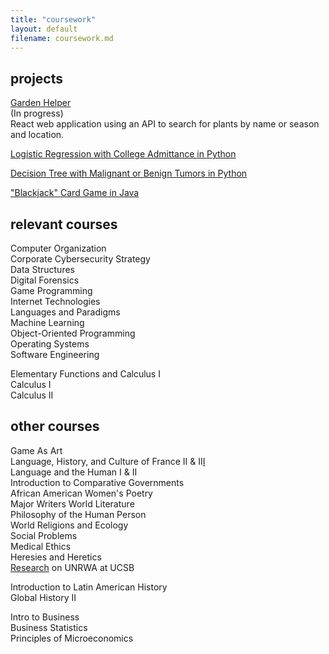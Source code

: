 ```yaml
---
title: "coursework"
layout: default
filename: coursework.md
---
```


## projects
[Garden Helper](https://github.com/kkreine/garden-helper-app)  
(In progress)  
React web application using an API to search for plants by name or season and location.  

[Logistic Regression with College Admittance in Python](https://github.com/kkreine/logistic-regression-practice)  

[Decision Tree with Malignant or Benign Tumors in Python](https://github.com/kkreine/decision-tree-tumors)

["Blackjack" Card Game in Java](https://github.com/kkreine/blackjack)  

## relevant courses

Computer Organization  
Corporate Cybersecurity Strategy  
Data Structures  
Digital Forensics  
Game Programming  
Internet Technologies  
Languages and Paradigms  
Machine Learning  
Object-Oriented Programming  
Operating Systems  
Software Engineering  

Elementary Functions and Calculus I  
Calculus I  
Calculus II  

## other courses
Game As Art  
Language, History, and Culture of France II & II[I](/fr.md)  
Language and the Human I & II  
Introduction to Comparative Governments  
African American Women's Poetry  
Major Writers World Literature  
Philosophy of the Human Person  
World Religions and Ecology  
Social Problems  
Medical Ethics  
Heresies and Heretics  
[Research](https://youtu.be/Z7Zs69PvHt4) on UNRWA at UCSB  
  
Introduction to Latin American History  
Global History II  

Intro to Business  
Business Statistics  
Principles of Microeconomics  